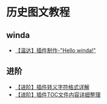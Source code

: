 # 历史图文教程



## winda

- [【温达】插件制作-"Hello,winda!"](https://mp.weixin.qq.com/s?__biz=MzIyMDQ4NDIzNw==&mid=2247484789&idx=1&sn=77adfcebfe5919af4b4ff5132bd9fa23&chksm=97ca0297a0bd8b81551736754abc9d335e2eedfacdf28e43074e8b6f7644c9114f52916d709b#rd)


## 进阶


- [【进阶】插件转义字符格式详解](https://mp.weixin.qq.com/s?__biz=MzIyMDQ4NDIzNw==&mid=2247484774&idx=1&sn=a3e9c7ce8fbf2674837d1edd3f09f9f1&chksm=97ca0284a0bd8b927bdd6697cb34aa751ec8a4fb56528e3a88dec7d1694f264a231c2d577436#rd)
- [【进阶】插件TOC文件内容详细整理](https://mp.weixin.qq.com/s?__biz=MzIyMDQ4NDIzNw==&mid=2247484767&idx=1&sn=439b5514a14532fd09bac19f25c10d17&chksm=97ca02bda0bd8bab5b8f41ea0a53bf0e9a03428150a899c354a75dbc7388050203414fca210a#rd)